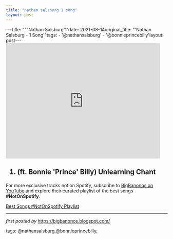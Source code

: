 ```yaml
---
title: "nathan salsburg 1 song"
layout: post
---
```

---title: "' 'Nathan Salsburg''"date: 2021-08-14original_title: "'Nathan Salsburg - 1 Song'"tags:  - '@nathansalsburg'  - '@bonnieprincebilly'layout: post---<iframe frameborder="0" height="360" src="https://youtube.com/embed/gmaGIv9X0zE" width="480"></iframe><h2><ol><li>(ft. Bonnie 'Prince' Billy) Unlearning Chant</li></ol></h2><!--Subscribe and Playlist Links--><div>    <p>For more exclusive tracks not on Spotify, subscribe to <a href="https://www.youtube.com/@BigBanonos" target="_blank">BigBanonos on YouTube</a> and explore their curated playlist of the best songs <strong>#NotOnSpotify</strong>.</p>    <p><a href="https://www.youtube.com/playlist?list=PLtuNtuTatqI0kFahUCbtbfenC_ET5O_tr" target="_blank">Best Songs #NotOnSpotify Playlist<br /></a></p></div><hr /><p><em>first posted by</em> <a href="https://bigbanonos.blogspot.com/" rel="noopener" target="_new">https://bigbanonos.blogspot.com/</a></p><p>tags: @nathansalsburg,@bonnieprincebilly,</p>